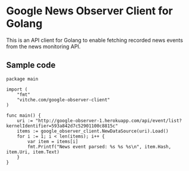# Google News Observer Client for Golang
This is an API client for Golang to enable fetching recorded news events from the news monitoring API.
## Sample code
```
package main

import (
	"fmt"
	"vitche.com/google-observer-client"
)

func main() {
	uri := "http://google-observer-1.herokuapp.com/api/event/list?kernelIdentifier=593a842d7c52901100c8815c"
	items := google_observer_client.NewDataSource(uri).Load()
	for i := 1; i < len(items); i++ {
		var item = items[i]
		fmt.Printf("News event parsed: %s %s %s\n", item.Hash, item.Uri, item.Text)
	}
}
```